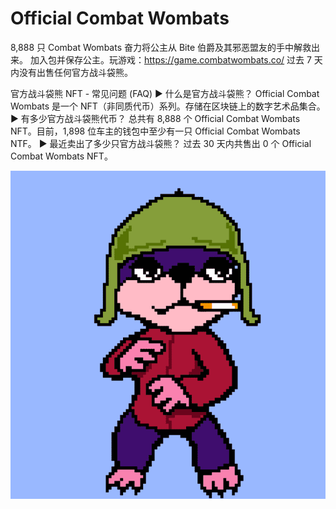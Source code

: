 # Official Combat Wombats

8,888 只 Combat Wombats 奋力将公主从 Bite 伯爵及其邪恶盟友的手中解救出来。 加入包并保存公主。玩游戏：https://game.combatwombats.co/ 过去 7 天内没有出售任何官方战斗袋熊。

官方战斗袋熊 NFT - 常见问题 (FAQ)
▶ 什么是官方战斗袋熊？
Official Combat Wombats 是一个 NFT（非同质代币）系列。存储在区块链上的数字艺术品集合。
▶ 有多少官方战斗袋熊代币？
总共有 8,888 个 Official Combat Wombats NFT。目前，1,898 位车主的钱包中至少有一只 Official Combat Wombats NTF。
▶ 最近卖出了多少只官方战斗袋熊？
过去 30 天内共售出 0 个 Official Combat Wombats NFT。

![NFT](微信截图_20220902161043.png)
